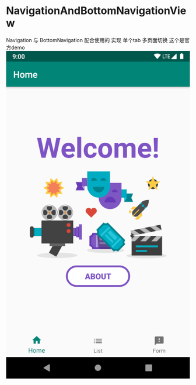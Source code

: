 # NavigationAndBottomNavigationView
Navigation 与 BottomNavigation 配合使用的 实现 单个tab 多页面切换
这个是官方demo
<img src="img/screenshot.png"/>
